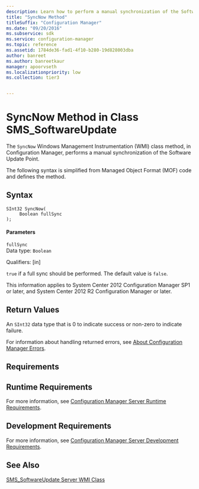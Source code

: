 ```yaml
---
description: Learn how to perform a manual synchronization of the Software Update Point using SyncNow class method.
title: "SyncNow Method"
titleSuffix: "Configuration Manager"
ms.date: "09/20/2016"
ms.subservice: sdk
ms.service: configuration-manager
ms.topic: reference
ms.assetid: 1784de36-fad1-4f10-b280-19d828003dba
author: banreet
ms.author: banreetkaur
manager: apoorvseth
ms.localizationpriority: low
ms.collection: tier3


---
```

# SyncNow Method in Class SMS_SoftwareUpdate
The `SyncNow` Windows Management Instrumentation (WMI) class method, in Configuration Manager, performs a manual synchronization of the Software Update Point.  

 The following syntax is simplified from Managed Object Format (MOF) code and defines the method.  

## Syntax  

```  
SInt32 SyncNow(  
     Boolean fullSync  
);  
```  

#### Parameters  
 `fullSync`  
 Data type: `Boolean`  

 Qualifiers: [in]  

 `true` if a full sync should be performed. The default value is `false`.  

 This information applies to System Center 2012 Configuration Manager SP1 or later, and System Center 2012 R2 Configuration Manager or later.  

## Return Values  
 An `SInt32` data type that is 0 to indicate success or non-zero to indicate failure.  

 For information about handling returned errors, see [About Configuration Manager Errors](../../../develop/core/understand/about-configuration-manager-errors.md).  

## Requirements  

## Runtime Requirements  
 For more information, see [Configuration Manager Server Runtime Requirements](../../../develop/core/reqs/server-runtime-requirements.md).  

## Development Requirements  
 For more information, see [Configuration Manager Server Development Requirements](../../../develop/core/reqs/server-development-requirements.md).  

## See Also  
 [SMS_SoftwareUpdate Server WMI Class](../../../develop/reference/sum/sms_softwareupdate-server-wmi-class.md)
